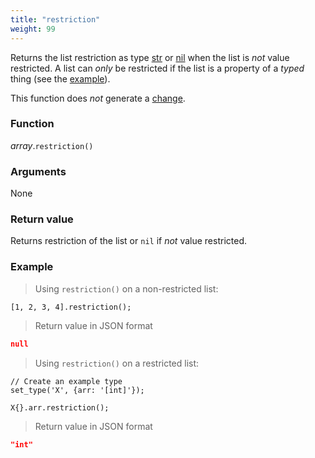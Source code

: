 ```yaml
---
title: "restriction"
weight: 99
---
```


Returns the list restriction as type [str](../../str) or [nil](../../nil) when the list is *not* value restricted. A list can *only* be restricted if the list is a property of a *typed* thing (see the [example](#example)).

This function does *not* generate a [change](../../../overview/changes).

### Function

*array*.`restriction()`

### Arguments

None

### Return value

Returns restriction of the list or `nil` if *not* value restricted.

### Example

> Using `restriction()` on a non-restricted list:

```thingsdb,json_response
[1, 2, 3, 4].restriction();
```

> Return value in JSON format

```json
null
```

> Using `restriction()` on a restricted list:

```thingsdb,json_response
// Create an example type
set_type('X', {arr: '[int]'});

X{}.arr.restriction();
```

> Return value in JSON format

```json
"int"
```